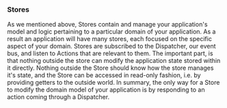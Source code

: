 ### Stores

As we mentioned above, Stores contain and manage your application's model and logic pertaining to a particular domain of your application. As a result an application will have many stores, each focused on the specific aspect of your domain. Stores are subscribed to the Dispatcher, our event bus, and listen to Actions that are relevant to them. The important part, is that nothing outside the store can modify the application state stored within it directly. Nothing outside the Store should know how the store manages it's state, and the Store can be accessed in read-only fashion, i.e. by providing getters to the outside world. In summary, the only way for a Store to modify the domain model of your application is by responding to an action coming through a Dispatcher.
